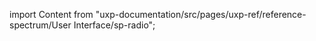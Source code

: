 
import Content from "uxp-documentation/src/pages/uxp-ref/reference-spectrum/User Interface/sp-radio";

<Content query="product=photoshop"/>

